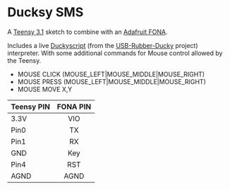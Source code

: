 # Ducksy SMS
A [Teensy 3.1](https://www.pjrc.com/store/teensy31.html) sketch to combine with an [Adafruit FONA](http://www.adafruit.com/product/1963).

Includes a live [Duckyscript](https://github.com/hak5darren/USB-Rubber-Ducky/wiki/Duckyscript) (from the [USB-Rubber-Ducky](https://github.com/hak5darren/USB-Rubber-Ducky) project) interpreter. With some additional commands for Mouse control allowed by the Teensy.

* MOUSE CLICK (MOUSE_LEFT|MOUSE_MIDDLE|MOUSE_RIGHT)
* MOUSE PRESS (MOUSE_LEFT|MOUSE_MIDDLE|MOUSE_RIGHT)
* MOUSE MOVE X,Y

| Teensy PIN    | FONA PIN      |
| :------------ |:-------------:|
| 3.3V          | VIO           |
| Pin0          | TX            |
| Pin1          | RX            |
| GND           | Key           |
| Pin4          | RST           |
| AGND          | AGND          |


